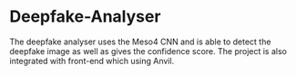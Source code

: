 # Deepfake-Analyser
The deepfake analyser uses the Meso4 CNN and is able to detect the deepfake image as well as gives the confidence score. The project is also integrated with front-end which using Anvil.
